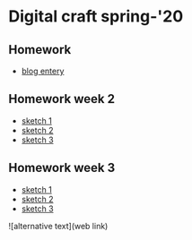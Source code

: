 # Digital craft spring-'20

## Homework 
* [blog entery]()

## Homework week 2
* [sketch 1](https://stormhalestrap.github.io/PUFY1225-Digital_Craft/week2_sketch1/empty-example/index.html)
* [sketch 2](https://stormhalestrap.github.io/PUFY1225-Digital_Craft/week2_sketch2/empty-example/index.html)
* [sketch 3](https://stormhalestrap.github.io/PUFY1225-Digital_Craft/week2_sketch3/index.html)

## Homework week 3
* [sketch 1]()
* [sketch 2]()
* [sketch 3]()

![alternative text](web link)
